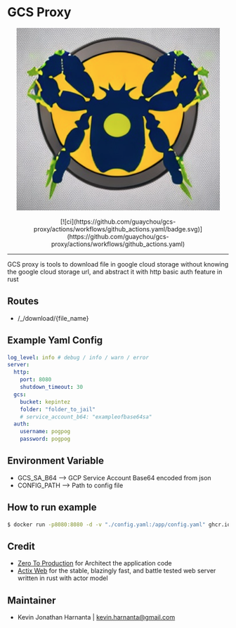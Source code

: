 # GCS Proxy

<p align="center">
<img src=./img/logo.png>
</p>
<p align="center">
[![ci](https://github.com/guaychou/gcs-proxy/actions/workflows/github_actions.yaml/badge.svg)](https://github.com/guaychou/gcs-proxy/actions/workflows/github_actions.yaml)
</a>
</p>

---
GCS proxy is tools to download file in google cloud storage without knowing the google cloud storage url, and abstract it with http basic auth feature in rust

## Routes

- /_/download/{file_name}

## Example Yaml Config
```yaml
log_level: info # debug / info / warn / error
server:
  http:
    port: 8080
    shutdown_timeout: 30
  gcs:
    bucket: kepintez
    folder: "folder_to_jail"
    # service_account_b64: "exampleofbase64sa"
  auth:
    username: pogpog
    password: pogpog
```

## Environment Variable
- GCS_SA_B64 --> GCP Service Account Base64 encoded from json
- CONFIG_PATH --> Path to config file

## How to run example

```bash
$ docker run -p8080:8080 -d -v "./config.yaml:/app/config.yaml" ghcr.io/guaychou/gcs-proxy:v1.0.0
```

## Credit
- [Zero To Production](https://www.zero2prod.com/) for Architect the application code
- [Actix Web](https://actix.rs/) for the stable, blazingly fast, and battle tested web server written in rust with actor model

## Maintainer

- Kevin Jonathan Harnanta | <kevin.harnanta@gmail.com>
